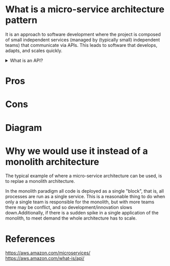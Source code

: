 # What is a micro-service architecture pattern

It is an approach to software development where the project is composed of small independent services (managed by (typically small) independent teams) that communicate via APIs. This leads to software that develops, adapts, and scales quickly.

<details>
  <summary>What is an API?</summary>
  
  ### Application programming interface <br>
  
  A a mechanism that enables two software components to communicate via a well defined set of definitions and protocols. <br>

  **Application** stands for any software with a distinct function <br>
  
  **Interface** is the set of definitions and protocols, i.e., how two components are contracted to communicate with eachother using requests and responses <br>

  They are useful as a means of abstraction, as they allow a developer to use features/data from a service, application, or platform without any knowledge of the system.
  And since programs communicate via an API, when the programs are further developed the changes should not impact the API, this makes maintenance easier.
</details>



# Pros

# Cons

# Diagram

# Why we would use it instead of a monolith architecture

The typical example of where a micro-service architecture can be used, is to replae a monolith architecture.

In the monolith paradigm all code is deployed as a single "block", that is, all processes are run as a single service. This is a reasonable thing to do when only a single team is responsible for the monolith, but with more teams there may be conflict, and so development/innovation slows down.Additionally, if there is a sudden spike in a single application of the monolith, to meet demand the whole architecture has to scale.

# References
https://aws.amazon.com/microservices/ <br>
https://aws.amazon.com/what-is/api/
